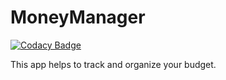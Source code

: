 # MoneyManager

[![Codacy Badge](https://api.codacy.com/project/badge/Grade/21ed26cbd0f84a2b870647e2b248cc7e)](https://app.codacy.com/manual/siriak/MoneyManager?utm_source=github.com&utm_medium=referral&utm_content=siriak/MoneyManager&utm_campaign=Badge_Grade_Settings)

This app helps to track and organize your budget.
